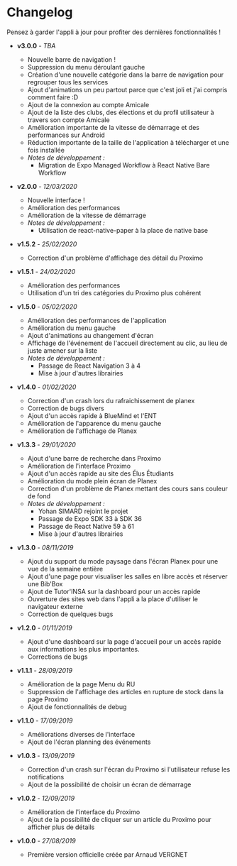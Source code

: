 # Changelog

Pensez à garder l'appli à jour pour profiter des dernières fonctionnalités !

 - **v3.0.0** - _TBA_
    - Nouvelle barre de navigation !
    - Suppression du menu déroulant gauche
    - Création d'une nouvelle catégorie dans la barre de navigation pour regrouper tous les services
    - Ajout d'animations un peu partout parce que c'est joli et j'ai compris comment faire :D
    - Ajout de la connexion au compte Amicale
    - Ajout de la liste des clubs, des élections et du profil utilisateur à travers son compte Amicale
    - Amélioration importante de la vitesse de démarrage et des performances sur Android
    - Réduction importante de la taille de l'application à télécharger et une fois installée
    - _Notes de développement :_
        - Migration de Expo Managed Workflow à React Native Bare Workflow     

 - **v2.0.0** - _12/03/2020_
    - Nouvelle interface !
    - Amélioration des performances
    - Amélioration de la vitesse de démarrage
    - _Notes de développement :_
        - Utilisation de react-native-paper à la place de native base

 - **v1.5.2** - _25/02/2020_
    - Correction d'un problème d'affichage des détail du Proximo

 - **v1.5.1** - _24/02/2020_
    - Amélioration des performances
    - Utilisation d'un tri des catégories du Proximo plus cohérent

 - **v1.5.0** - _05/02/2020_
    - Amélioration des performances de l'application
    - Amélioration du menu gauche
    - Ajout d'animations au changement d'écran
    - Affichage de l'événement de l'accueil directement au clic, au lieu de juste amener sur la liste
    - _Notes de développement :_
        - Passage de React Navigation 3 à 4
        - Mise à jour d'autres librairies

 - **v1.4.0** - _01/02/2020_
    - Correction d'un crash lors du rafraichissement de planex
    - Correction de bugs divers
    - Ajout d'un accès rapide à BlueMind et l'ENT
    - Amélioration de l'apparence du menu gauche
    - Amélioration de l'affichage de Planex

 - **v1.3.3** - _29/01/2020_
    - Ajout d'une barre de recherche dans Proximo
    - Amélioration de l'interface Proximo
    - Ajout d'un accès rapide au site des Élus Étudiants
    - Amélioration du mode plein écran de Planex
    - Correction d'un problème de Planex mettant des cours sans couleur de fond
    - _Notes de développement :_
        - Yohan SIMARD rejoint le projet
        - Passage de Expo SDK 33 à SDK 36
        - Passage de React Native 59 à 61
        - Mise à jour d'autres librairies
        
 
 - **v1.3.0** - _08/11/2019_
    - Ajout du support du mode paysage dans l'écran Planex pour une vue de la semaine entière
    - Ajout d'une page pour visualiser les salles en libre accès et réserver une Bib'Box
    - Ajout de Tutor'INSA sur la dashboard pour un accès rapide
    - Ouverture des sites web dans l'appli a la place d'utiliser le navigateur externe
    - Correction de quelques bugs

 - **v1.2.0** - _01/11/2019_
    - Ajout d'une dashboard sur la page d'accueil pour un accès rapide aux informations les plus importantes.
    - Corrections de bugs

 - **v1.1.1** - _28/09/2019_
    - Amélioration de la page Menu du RU
    - Suppression de l'affichage des articles en rupture de stock dans la page Proximo
    - Ajout de fonctionnalités de debug
    
 - **v1.1.0** - _17/09/2019_
    - Améliorations diverses de l'interface
    - Ajout de l'écran planning des événements
    
 - **v1.0.3** - _13/09/2019_
    - Correction d'un crash sur l'écran du Proximo si l'utilisateur refuse les notifications
    - Ajout de la possibilité de choisir un écran de démarrage
    
 - **v1.0.2** - _12/09/2019_
    - Amélioration de l'interface du Proximo
    - Ajout de la possibilité de cliquer sur un  article du Proximo pour afficher plus de détails
    
 - **v1.0.0** - _27/08/2019_
    - Première version officielle créée par Arnaud VERGNET

